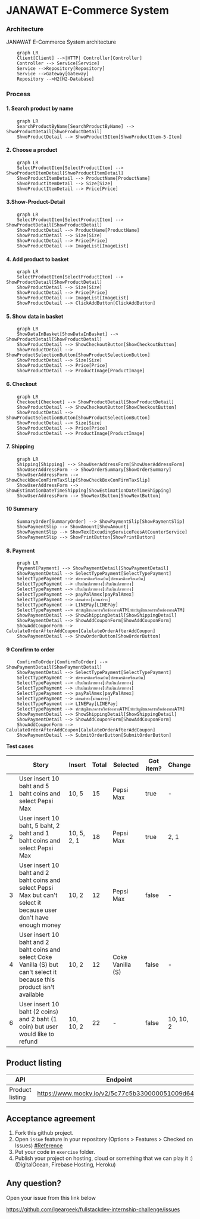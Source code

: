 JANAWAT E-Commerce System
===

### Architecture
JANAWAT E-Commerce System architecture
```mermaid
    graph LR
    Client[Client] -->|HTTP| Controller[Controller]
    Controller --> Service[Service]
    Service -->Repository[Repository]    
    Service -->Gateway[Gateway]
    Repository -->H2[H2-Database]
```
### Process 
#### 1. Search product by name
```mermaid
    graph LR
    SearchProductByName[SearchProductByName] --> ShwoProductDetail[ShwoProductDetail]
    ShwoProductDetail --> ShwoProduct5Item[ShwoProductItem-5-Item]
```
#### 2. Choose a product
```mermaid
    graph LR
    SelectProductItem[SelectProductItem] --> ShwoProductItemDetail[ShwoProductItemDetail]
    ShwoProductItemDetail --> ProductName[ProductName]
    ShwoProductItemDetail --> Size[Size]
    ShwoProductItemDetail --> Price[Price]
```
#### 3.Show-Product-Detail
```mermaid
    graph LR
    SelectProductItem[SelectProductItem] --> ShowProductDetail[ShowProductDetail]
    ShowProductDetail --> ProductName[ProductName]
    ShowProductDetail --> Size[Size]
    ShowProductDetail --> Price[Price]
    ShowProductDetail --> ImageList[ImageList]
```
#### 4. Add product to basket
```mermaid
    graph LR
    SelectProductItem[SelectProductItem] --> ShowProductDetail[ShowProductDetail]
    ShowProductDetail --> Size[Size]
    ShowProductDetail --> Price[Price]
    ShowProductDetail --> ImageList[ImageList]
    ShowProductDetail --> ClickAddButton[ClickAddButton]
``` 
#### 5. Show data in basket
```mermaid
    graph LR
    ShowDataInBasket[ShowDataInBasket] --> ShowProductDetail[ShowProductDetail]
    ShowProductDetail --> ShowCheckoutButton[ShowCheckoutButton]
    ShowProductDetail --> ShowProductSelectionButton[ShowProductSelectionButton]
    ShowProductDetail --> Size[Size]
    ShowProductDetail --> Price[Price]
    ShowProductDetail --> ProductImage[ProductImage]
```
#### 6. Checkout
```mermaid
    graph LR
    Checkout[Checkout] --> ShowProductDetail[ShowProductDetail]
    ShowProductDetail --> ShowCheckoutButton[ShowCheckoutButton]
    ShowProductDetail --> ShowProductSelectionButton[ShowProductSelectionButton]
    ShowProductDetail --> Size[Size]
    ShowProductDetail --> Price[Price]
    ShowProductDetail --> ProductImage[ProductImage]
```
#### 7. Shipping
```mermaid
    graph LR
    Shipping[Shipping] --> ShowUserAddressForm[ShowUserAddressForm]
    ShowUserAddressForm --> ShowOrderSummary[ShowOrderSummary]
    ShowUserAddressForm --> ShowCheckBoxConFirmTaxSlip[ShowCheckBoxConFirmTaxSlip]
    ShowUserAddressForm --> ShowEstimationDateTimeShipping[ShowEstimationDateTimeShipping]
    ShowUserAddressForm --> ShowNextButton[ShowNextButton]
```
#### 10 Summary
```mermaid
    SummaryOrder[SummaryOrder] --> ShowPaymentSlip[ShowPaymentSlip]
    ShowPaymentSlip --> ShowAmount[ShowAmount]
    ShowPaymentSlip --> ShowTex[ExcudingServiceFeesAtCounterService]
    ShowPaymentSlip --> ShowPrintButton[ShowPrintButton]
```
#### 8. Payment
```mermaid
    graph LR
    Payment[Payment] --> ShowPaymentDetail[ShowPaymentDetail]
    ShowPaymentDetail --> SelectTypePayment[SelectTypePayment]
    SelectTypePayment --> บัตรเครดิตหรือเดบิต[บัตรเครดิตหรือเดบิต]
    SelectTypePayment --> เก็บเงินปลายทาง[เก็บเงินปลายทาง]
    SelectTypePayment --> เก็บเงินปลายทาง[เก็บเงินปลายทาง]
    SelectTypePayment --> payPalAmex[payPalAmex]
    SelectTypePayment --> ผ่อนชำระ[ผ่อนชำระ]
    SelectTypePayment --> LINEPay[LINEPay]
    SelectTypePayment --> หักบัญชีธนาคารหรือช่องทางATM[หักบัญชีธนาคารหรือช่องทางATM]
    ShowPaymentDetail --> ShowShippingDetail[ShowShippingDetail]
    ShowPaymentDetail --> ShowAddCouponForm[ShowAddCouponForm]
    ShowAddCouponForm --> CalulateOrderAfterAddCoupon[CalulateOrderAfterAddCoupon]
    ShowPaymentDetail --> ShowOrderButton[ShowOrderButton]
```
#### 9 Comfirm to order
```mermaid
    ComfirmToOrder[ComfirmToOrder] --> ShowPaymentDetail[ShowPaymentDetail]
    ShowPaymentDetail --> SelectTypePayment[SelectTypePayment]
    SelectTypePayment --> บัตรเครดิตหรือเดบิต[บัตรเครดิตหรือเดบิต]
    SelectTypePayment --> เก็บเงินปลายทาง[เก็บเงินปลายทาง]
    SelectTypePayment --> เก็บเงินปลายทาง[เก็บเงินปลายทาง]
    SelectTypePayment --> payPalAmex[payPalAmex]
    SelectTypePayment --> ผ่อนชำระ[ผ่อนชำระ]
    SelectTypePayment --> LINEPay[LINEPay]
    SelectTypePayment --> หักบัญชีธนาคารหรือช่องทางATM[หักบัญชีธนาคารหรือช่องทางATM]
    ShowPaymentDetail --> ShowShippingDetail[ShowShippingDetail]
    ShowPaymentDetail --> ShowAddCouponForm[ShowAddCouponForm]
    ShowAddCouponForm --> CalulateOrderAfterAddCoupon[CalulateOrderAfterAddCoupon]
    ShowPaymentDetail --> SubmitOrderButton[SubmitOrderButton]
```



**Test cases**  

|   | Story | Insert | Total | Selected | Got item? | Change |
|---|-------|------------------|------------|-----------|----------|------------|
| 1 |User insert 10 baht and 5 baht coins and select Pepsi Max|10, 5|15|Pepsi Max|true|-|
| 2 |User insert 10 baht, 5 baht, 2 baht and 1 baht coins and select Pepsi Max|10, 5, 2, 1|18|Pepsi Max|true|2, 1|
| 3 |User insert 10 baht and 2 baht coins and select Pepsi Max but can't select it because user don't have enough money|10, 2|12|Pepsi Max|false|-|
| 4 |User insert 10 baht and 2 baht coins and select Coke Vanilla (S) but can't select it because this product isn't available|10, 2|12|Coke Vanilla (S)|false|-|
| 6 |User insert 10 baht (2 coins) and 2 baht (1 coin) but user would like to refund|10, 10, 2|22|-|false|10, 10, 2|


Product listing
---

| API | Endpoint | Method |
|-----|----------|--------|
|Product listing|https://www.mocky.io/v2/5c77c5b330000051009d64c9|GET|

Acceptance agreement
---

1. Fork this github project.
2. Open `issue` feature in your repository (Options > Features > Checked on Issues) [#Reference](https://softwareengineering.stackexchange.com/questions/179468/forking-a-repo-on-github-but-allowing-new-issues-on-the-fork)
3. Put your code in `exercise` folder.
4. Publish your project on hosting, cloud or something that we can play it :) (DigitalOcean, Firebase Hosting, Heroku)

Any question?
---
Open your issue from this link below

https://github.com/igeargeek/fullstackdev-internship-challenge/issues
